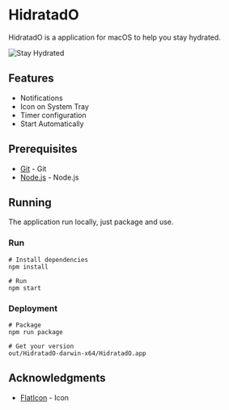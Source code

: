 # HidratadO

HidratadO is a application for macOS to help you stay hydrated.

![Stay Hydrated](http://i.imgur.com/vXzlU1I.png)

## Features

* Notifications
* Icon on System Tray
* Timer configuration
* Start Automatically

## Prerequisites

* [Git](https://git-scm.com/) - Git
* [Node.js](https://nodejs.org/en/) - Node.js

## Running

The application run locally, just package and use.

### Run
```
# Install dependencies
npm install

# Run
npm start
```

### Deployment
```
# Package
npm run package

# Get your version
out/HidratadO-darwin-x64/HidratadO.app
```

## Acknowledgments

* [FlatIcon](https://www.flaticon.com/) - Icon